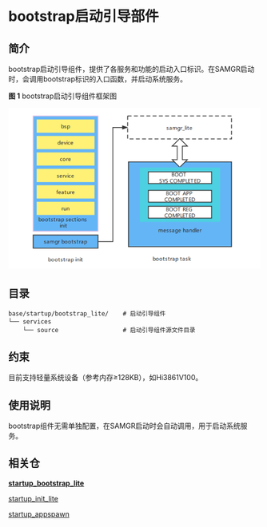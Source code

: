 # bootstrap启动引导部件<a name="ZH-CN_TOPIC_0000001082300996"></a>
## 简介<a name="section469617221261"></a>

bootstrap启动引导组件，提供了各服务和功能的启动入口标识。在SAMGR启动时，会调用bootstrap标识的入口函数，并启动系统服务。

**图 1**  bootstrap启动引导组件框架图

![](figures/bootstrap_lite.PNG)

## 目录<a name="section1464106163817"></a>

```
base/startup/bootstrap_lite/    # 启动引导组件
└── services
    └── source                  # 启动引导组件源文件目录
```

## 约束<a name="section12212842173518"></a>

目前支持轻量系统设备（参考内存≥128KB），如Hi3861V100。

## 使用说明<a name="section1483211215513"></a>

bootstrap组件无需单独配置，在SAMGR启动时会自动调用，用于启动系统服务。

## 相关仓<a name="section641143415335"></a>
**[startup\_bootstrap\_lite](https://gitee.com/openharmony/startup_bootstrap_lite)**

[startup\_init\_lite](https://gitee.com/openharmony/startup_init_lite)

[startup\_appspawn](https://gitee.com/openharmony/startup_appspawn)